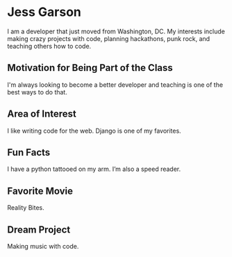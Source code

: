 # Jess Garson
I am a developer that just moved from Washington, DC. My interests include making crazy projects with code, planning hackathons, punk rock, and teaching others how to code.

## Motivation for Being Part of the Class
I'm always looking to become a better developer and teaching is one of the best ways to do that.

## Area of Interest
I like writing code for the web. Django is one of my favorites.

## Fun Facts
I have a python tattooed on my arm. I’m also a speed reader.

## Favorite Movie
Reality Bites.

## Dream Project
Making music with code.
